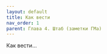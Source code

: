 ```yaml
---
layout: default
title: Как вести
nav_order: 1
parent: Глава 4. Штаб (заметки ГМа)
---
```


Как вести...